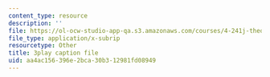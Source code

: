 ```yaml
---
content_type: resource
description: ''
file: https://ol-ocw-studio-app-qa.s3.amazonaws.com/courses/4-241j-theory-of-city-form-spring-2013/aa4ac156396e2bca30b312981fd08949_qBrYZb6tdo4.srt
file_type: application/x-subrip
resourcetype: Other
title: 3play caption file
uid: aa4ac156-396e-2bca-30b3-12981fd08949
---
```

